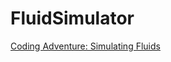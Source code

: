 # FluidSimulator
[Coding Adventure: Simulating Fluids](https://www.youtube.com/watch?v=rSKMYc1CQHE)
